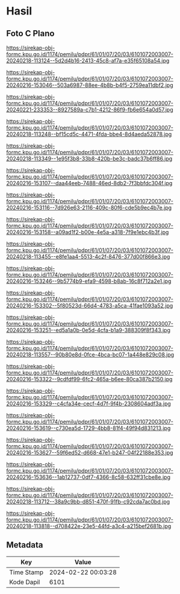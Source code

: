 # Hasil

## Foto C Plano

https://sirekap-obj-formc.kpu.go.id/1174/pemilu/pdpr/61/01/07/20/03/6101072003007-20240218-113124--5d2d4b16-2413-45c8-af7a-e35f65108a54.jpg

https://sirekap-obj-formc.kpu.go.id/1174/pemilu/pdpr/61/01/07/20/03/6101072003007-20240216-153046--503a6987-88ee-4b8b-b4f5-2759ea11dbf2.jpg

https://sirekap-obj-formc.kpu.go.id/1174/pemilu/pdpr/61/01/07/20/03/6101072003007-20240221-233353--8927589a-c7b1-4212-86f9-fb6e654a0d57.jpg

https://sirekap-obj-formc.kpu.go.id/1174/pemilu/pdpr/61/01/07/20/03/6101072003007-20240218-113248--bf15cd5c-4471-4fda-bbe4-8d4aeda52878.jpg

https://sirekap-obj-formc.kpu.go.id/1174/pemilu/pdpr/61/01/07/20/03/6101072003007-20240218-113349--1e95f3b8-33b8-420b-be3c-badc37b6ff86.jpg

https://sirekap-obj-formc.kpu.go.id/1174/pemilu/pdpr/61/01/07/20/03/6101072003007-20240216-153107--daa44eeb-7488-46ed-8db2-7f3bbfdc304f.jpg

https://sirekap-obj-formc.kpu.go.id/1174/pemilu/pdpr/61/01/07/20/03/6101072003007-20240216-153116--7d926e63-2116-409c-80f6-cde5b9ec4b7e.jpg

https://sirekap-obj-formc.kpu.go.id/1174/pemilu/pdpr/61/01/07/20/03/6101072003007-20240216-153158--a09ad1f2-b00e-4e5a-a318-7f9e1ebc4b3f.jpg

https://sirekap-obj-formc.kpu.go.id/1174/pemilu/pdpr/61/01/07/20/03/6101072003007-20240218-113455--e8fe1aa4-5513-4c2f-8476-377d00f866e3.jpg

https://sirekap-obj-formc.kpu.go.id/1174/pemilu/pdpr/61/01/07/20/03/6101072003007-20240216-153246--9b5774b9-efa9-4598-b8ab-16c8f712a2e1.jpg

https://sirekap-obj-formc.kpu.go.id/1174/pemilu/pdpr/61/01/07/20/03/6101072003007-20240216-153302--5f80523d-66d4-4783-a5ca-41fae1093a52.jpg

https://sirekap-obj-formc.kpu.go.id/1174/pemilu/pdpr/61/01/07/20/03/6101072003007-20240216-153251--ed5a1a0b-0e5d-4cfa-b1a9-388309f8f343.jpg

https://sirekap-obj-formc.kpu.go.id/1174/pemilu/pdpr/61/01/07/20/03/6101072003007-20240218-113557--90b80e8d-0fce-4bca-bc07-1a448e829c08.jpg

https://sirekap-obj-formc.kpu.go.id/1174/pemilu/pdpr/61/01/07/20/03/6101072003007-20240216-153322--9cdfdf99-6fc2-465a-b6ee-80ca387b2150.jpg

https://sirekap-obj-formc.kpu.go.id/1174/pemilu/pdpr/61/01/07/20/03/6101072003007-20240216-153329--c4cfa34e-cecf-4d7f-9f4b-2308604adf3a.jpg

https://sirekap-obj-formc.kpu.go.id/1174/pemilu/pdpr/61/01/07/20/03/6101072003007-20240216-153619--c730ea5d-1729-4bb8-81f4-49f94d831213.jpg

https://sirekap-obj-formc.kpu.go.id/1174/pemilu/pdpr/61/01/07/20/03/6101072003007-20240216-153627--59f6ed52-d668-47e1-b247-04f22188e353.jpg

https://sirekap-obj-formc.kpu.go.id/1174/pemilu/pdpr/61/01/07/20/03/6101072003007-20240216-153636--1ab12737-0df7-4366-8c58-632ff31cbe8e.jpg

https://sirekap-obj-formc.kpu.go.id/1174/pemilu/pdpr/61/01/07/20/03/6101072003007-20240218-113712--38a9c9bb-d851-470f-91fb-c92cda7ac0bd.jpg

https://sirekap-obj-formc.kpu.go.id/1174/pemilu/pdpr/61/01/07/20/03/6101072003007-20240218-113818--d708422e-23e5-44fd-a3c4-a215bef2681b.jpg


## Metadata

| Key        | Value               |
| ---------- | ------------------- |
| Time Stamp | 2024-02-22 00:03:28 |
| Kode Dapil | 6101                |



